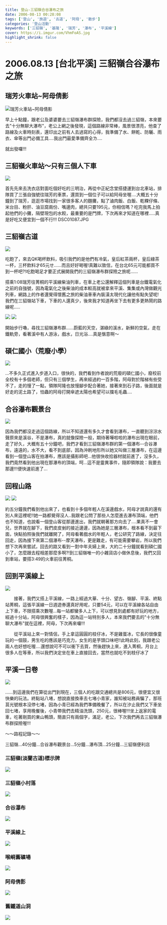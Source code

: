 ```yaml
---
title: 登山-三貂嶺合谷瀑布之旅
date: 2006-08-13 00:28:08
tags: ['登山', '旅遊', '古道', '阿母', '散步']
categories: '登山活動'
keywords: ['三貂嶺', '基隆', '瑞芳', '瀑布', '平溪線']
cover: https://i.imgur.com/VhmFoAS.jpg
highlight_shrink: false
---
```


# 2006.08.13 [台北平溪] 三貂嶺合谷瀑布之旅
## 瑞芳火車站~阿母倩影
![瑞芳火車站~阿母倩影](https://i.imgur.com/VhmFoAS.jpg)

早上十點鐘，跟老公及婆婆要去三貂嶺瀑布群探險，我們都沒去過三貂嶺，本來要去"十分無聊大瀑布"，老公上網之後發現，這個路線非常棒，風景很漂亮，他查了路線及火車時刻表，還印出之前有人去過寫的心得，我準備了水、餅乾、防曬、雨衣、傘等出門必備工具....我出門最愛準備齊全ㄌ....

就出發囉!!!

## 三貂嶺火車站～只有三個人下車
![](https://imgur.com/10FQ6Nt.jpg)

首先先來去洗衣店對面吃個好吃的三明治，再從中正紀念堂搭捷運到台北車站，排隊買了三張自強號往瑞芳的車票，還買到一個位子可以給阿母坐喔....大概五十分鐘到了瑞芳，逛逛市場找到一家很多客人的麵攤，點了滷肉飯、白飯、乾粿仔條、米台目、粉肝、油豆腐兩份、嘴邊肉，總共只要195元，你相信嗎？吃完我馬上拍起他們的小攤，隔壁現包的水餃，最重要的是門牌，下次再來才知道在哪裡.....真是好吃又便宜到一個不行!!!
DSC01087.JPG

## 三貂嶺古道
![](https://imgur.com/4ZMjlGy.jpg)

吃飽了，來去QK喝杯飲料，吸引我們的是他們有冷氣，皇后紅茶兩杯，皇后綠茶一杯，三杯飲料才65元ㄝ......而且好好喝喔!真難以致信，在台北65元可能都買不到一杯吧?!吃飽喝足才要正式展開我們的三貂嶺瀑布群探險之旅呢......

搭乘1:08瑞芳往菁桐的平溪線柴油列車，在車上老公還解釋這個列車是台鐵電氣化之前的自強號，因為電氣化之後柴油的成本較高就被拿來平溪、集集或內灣做觀光列車，網路上的作者還覺得懷舊之旅的柴油車車內裝潢太現代化讓他有點失望呢!我們在三貂嶺站下車，下車的人還真少，後來我才知道再坐下去有更多更熱鬧的路線呢.....

![](https://imgur.com/nT1boDV.jpg)
![](https://imgur.com/aKDiTQc.jpg)

開始步行嚕，尋找三貂嶺瀑布群......蔚藍的天空，湛綠的溪水，新鮮的空氣，走在鐵軌旁，看著溪中有人游泳，戲水，日光浴....真是愜意啊～

## 碩仁國小（荒廢小學）
![](https://imgur.com/jZ1kJ31.jpg)

...不多久正式進入步道入口，很快的，我們看到作者說的荒廢的碩仁國小，廢校前全校有十多個老師，但只有三個學生，再來經過約一百多階，阿母對於階梯有些受不了，走的慢了一點，領隊阿隆也放慢腳步配合著她，接著來到石子路，後面就是好走的泥土路了，怕蟲的阿母打開傘遮太陽也希望可以擋毛毛蟲....

## 合谷瀑布觀景台
![](https://imgur.com/eIsQ5rd.jpg)

因為我們都沒走過這個路線，所以不知道還有多久才會看到瀑布，一直聽到淙淙水聲原來是溪谷，不是瀑布，真的就像探險一般，期待著嘩啦啦的瀑布出現在眼前，走了好久，大概有五十分鐘吧，我們才看到三貂嶺瀑布群的第一個瀑布--合谷瀑布，遠遠的，水不大，看不到底部，因為沖刷地形所以她又叫做三層瀑布，在這邊看到一個登山客在拍瀑布，應該是攝影師吧...他很快收拾器材就前進了，沒多久，我們竟然看到他出現在那瀑布的頂端，呵...這不是靈異事件，隨即領隊說：我要去那邊!!!便快速前進了...

## 回程山路
![](https://i.imgur.com/BJRPaqy.jpg)
![](https://imgur.com/e1SjIt1.jpg)

約五分鐘我們看到他出來了，也看到十多個年輕人在溪邊戲水，阿母才說真的還有別人來這裡呢!!她一路都覺得沒人..我跟老公問了那些人怎麼進去瀑布頂端，他們也不知道，也說看一個登山客從那邊進出，我們就朝著那方向去了....果真不一會兒，世界就在腳下，我們皮皮剉的接近邊邊，因為她是三層瀑布，根本看不到最下面，快點拍照後我們就離開了，阿母看著戲水的年輕人，老公研究了路線，決定往回走，因為接下來第二個瀑布--摩天瀑布，更是難走，有可能需要攀岩，所以我們想下次再來嘗試，回去的路又看到一對中年夫婦上來，大約二十分鐘就看到碩仁國小了，怎麼跟去程相差那麼多啊?!到三貂嶺唯一的小雜貨店小做休息後，我們又回到車站，要搭3:49的火車前往菁桐。

## 回到平溪線上
![](https://i.imgur.com/U1Atx5T.jpg)

　　接著，我們又搭上平溪線，一路上經過大華、十分、望古、嶺腳、平溪、終點站菁桐，這張平溪線一日週遊券還真好用呢，只要54元，可以在平溪線各站自由上下車，不限搭乘次數喔...每一站都蠻多人上下，可以想見到處都有好玩的地方，經過十分站，阿母很興奮的樣子，因為這一站特別多人，本來我們要去的"十分無聊大瀑布"就在這裡，阿母，下次再來囉!!!

　　從平溪站上來一對情侶，手上拿這圓圓的枝仔冰，不是雞蛋冰，它長的很像童玩的一個鼓，男生吃的應該是巧克力，女生的是芋頭口味吧!!此時此刻，我跟老公兩人也好想吃喔....還想說可不可以衝下去買，然後趕快上來，進入菁桐，月台上很多人在等車，所以我們決定坐在車上直接回去，當然也就吃不到枝仔冰了

## 平溪一日卷
![](https://i.imgur.com/1n87uwp.jpg)

......到這邊我們在算從出門到現在，三個人的吃跟交通總共是806元，很便宜又很快樂的玩法。終點站八堵，想說直接換車去七堵小青家，誰知被站務員騙了，那班莒光號根本沒停七堵，因為小青已經為我們準備晚餐了，所以在汐止我們又下車坐回七堵，享用晚餐後，小青帶我們去精油洗頭，250元，很棒喔!!!坐上返家的電車，吃著剛買的東山鴨頭，簡直只有兩個字，滿足，老公，下次我們再去三貂嶺瀑布群探險喔!!!

～～路程記錄～～
<div class="note info flat"> 三貂嶺…40分鐘…合谷瀑布觀景台…5分鐘…瀑布頂…25分鐘…三貂嶺便利店 </div>

### 三貂嶺(淡蘭古道)標示牌
![](https://i.imgur.com/W64jodl.jpg)
### 三貂嶺小村落
![](https://i.imgur.com/VA6cFdt.jpg)

### 合谷瀑布 　　　　　　　　　　　　　　　　　　　　　
![](https://i.imgur.com/EBYwjQx.jpg)

### 平溪線上
![](https://i.imgur.com/9JxLwlq.jpg)

### 喉峒舊礦場
![](https://i.imgur.com/8R9fN3j.jpg)

### 阿母倩影
![](https://i.imgur.com/egkJltb.jpg)


### 舊鐵道山洞
![](https://i.imgur.com/wSO7XOg.jpg)